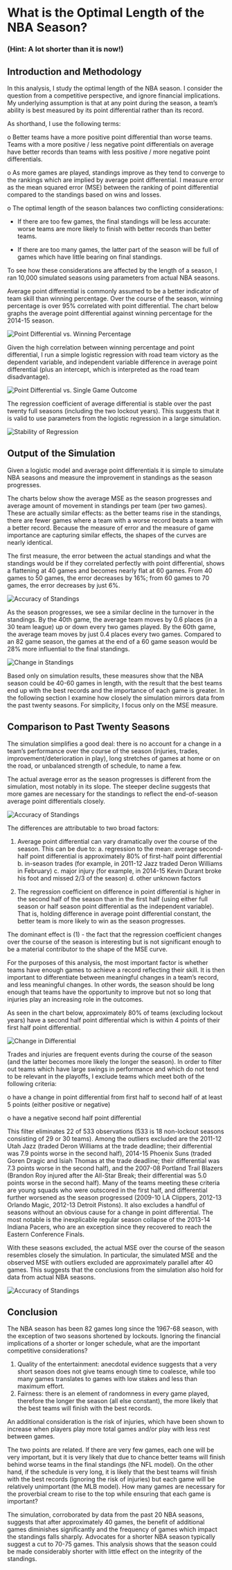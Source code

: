 # What is the Optimal Length of the NBA Season? 
### (Hint: A lot shorter than it is now!)


## Introduction and Methodology

In this analysis, I study the optimal length of the NBA season. I consider the question from a competitive perspective, and ignore financial implications.  My underlying assumption is that at any point during the season, a team’s ability is best measured by its point differential rather than its record.

As shorthand, I use the following terms:

o	Better teams have a more positive point differential than worse teams.   Teams with a more positive / less negative point differentials on average have better records than teams with less positive / more negative point differentials.

o	As more games are played, standings improve as they tend to converge to the rankings which are implied by average point differential.  I measure error as the mean squared error (MSE) between the ranking of point differential compared to the standings based on wins and losses.

o	The optimal length of the season balances two conflicting considerations:

-	If there are too few games, the final standings will be less accurate: worse teams are more likely to finish with better records than better teams.

-	If there are too many games, the latter part of the season will be full of games which have little bearing on final standings.

To see how these considerations are affected by the length of a season, I ran 10,000 simulated seasons using parameters from actual NBA seasons.  

Average point differential is commonly assumed to be a better indicator of team skill than winning percentage.  Over the course of the season, winning percentage is over 95% correlated with point differential.  The chart below graphs the average point differential against winning percentage for the 2014-15 season. 

![Point Differential vs. Winning Percentage](https://github.com/nickhalpern/Optimal-NBA-season-length/blob/master/nba_images/nba1.png)

Given the high correlation between winning percentage and point differential, I run a simple logistic regression with road team victory as the dependent variable, and independent variable difference in average point differential (plus an intercept, which is interpreted as the road team disadvantage).

![Point Differential vs. Single Game Outcome](https://github.com/nickhalpern/Optimal-NBA-season-length/blob/master/nba_images/nba2.png)

The regression coefficient of average differential is stable over the past twenty full seasons (including the two lockout years).  This suggests that it is valid to use parameters from the logistic regression in a large simulation. 

![Stability of Regression](https://github.com/nickhalpern/Optimal-NBA-season-length/blob/master/nba_images/nba3.png)

## Output of the Simulation

Given a logistic model and average point differentials it is simple to simulate NBA seasons and measure the improvement in standings as the season progresses.

The charts below show the average MSE as the season progresses and average amount of movement in standings per team (per two games).  These are actually similar effects: as the better teams rise in the standings, there are fewer games where a team with a worse record beats a team with a better record.  Because the measure of error and the measure of game importance are capturing similar effects, the shapes of the curves are nearly identical.

The first measure, the error between the actual standings and what the standings would be if they correlated perfectly with point differential, shows a flattening at 40 games and becomes nearly flat at 60 games.  From 40 games to 50 games, the error decreases by 16%; from 60 games to 70 games, the error decreases by just 6%.

![Accuracy of Standings](https://github.com/nickhalpern/Optimal-NBA-season-length/blob/master/nba_images/nba4.png)

As the season progresses, we see a similar decline in the turnover in the standings.  By the 40th game, the average team moves by 0.6 places (in a 30 team league) up or down every two games played.  By the 60th game, the average team moves by just 0.4 places every two games.  Compared to an 82 game season, the games at the end of a 60 game season would be 28% more influential to the final standings.

![Change in Standings](https://github.com/nickhalpern/Optimal-NBA-season-length/blob/master/nba_images/nba5.png)

Based only on simulation results, these measures show that the NBA season could be 40-60 games in length, with the result that the best teams end up with the best records and the importance of each game is greater.  In the following section I examine how closely the simulation mirrors data from the past twenty seasons.  For simplicity, I focus only on the MSE measure.

## Comparison to Past Twenty Seasons

The simulation simplifies a good deal: there is no account for a change in a team’s performance over the course of the season (injuries, trades, improvement/deterioration in play), long stretches of games at home or on the road, or unbalanced strength of schedule, to name a few.

The actual average error as the season progresses is different from the simulation, most notably in its slope.  The steeper decline suggests that more games are necessary for the standings to reflect the end-of-season average point differentials closely.

![Accuracy of Standings](https://github.com/nickhalpern/Optimal-NBA-season-length/blob/master/nba_images/nba6.png)

The differences are attributable to two broad factors:

1.	Average point differential can vary dramatically over the course of the season.   This can be due to:
a.	regression to the mean: average second-half point differential is approximately 80% of first-half point differential 
b.	in-season trades (for example, in 2011-12 Jazz traded Deron Williams in February)
c.	major injury (for example, in 2014-15 Kevin Durant broke his foot and missed 2/3 of the season)
d.	other unknown factors 

2.	The regression coefficient on difference in point differential is higher in the second half of the season than in the first half (using either full season or half season point differential as the independent variable).  That is, holding difference in average point differential constant, the better team is more likely to win as the season progresses.

The dominant effect is (1) - the fact that the regression coefficient changes over the course of the season is interesting but is not significant enough to be a material contributor to the shape of the MSE curve.  

For the purposes of this analysis, the most important factor is whether teams have enough games to achieve a record reflecting their skill.  It is then important to differentiate between meaningful changes in a team’s record, and less meaningful changes.  In other words, the season should be long enough that teams have the opportunity to improve but not so long that injuries play an increasing role in the outcomes. 

As seen in the chart below, approximately 80% of teams (excluding lockout years) have a second half point differential which is within 4 points of their first half point differential.  

![Change in Differential](https://github.com/nickhalpern/Optimal-NBA-season-length/blob/master/nba_images/nba7.png)

Trades and injuries are frequent events during the course of the season (and the latter becomes more likely the longer the season).  In order to filter out teams which have large swings in performance and which do not tend to be relevant in the playoffs, I exclude teams which meet both of the following criteria:

o	have a change in point differential from first half to second half of at least 5 points (either positive or negative)

o	have a negative second half point differential

This filter eliminates 22 of 533 observations (533 is 18 non-lockout seasons consisting of 29 or 30 teams).  Among the outliers excluded are the 2011-12 Utah Jazz (traded Deron Williams at the trade deadline; their differential was 7.9 points worse in the second half), 2014-15 Phoenix Suns (traded Goren Dragic and Isiah Thomas at the trade deadline; their differential was 7.3 points worse in the second half), and the 2007-08 Portland Trail Blazers (Brandon Roy injured after the All-Star Break; their differential was 5.0 points worse in the second half).  Many of the teams meeting these criteria are young squads who were outscored in the first half, and differential further worsened as the season progressed (2009-10 LA Clippers, 2012-13 Orlando Magic, 2012-13 Detroit Pistons).  It also excludes a handful of seasons without an obvious cause for a change in point differential.  The most notable is the inexplicable regular season collapse of the 2013-14 Indiana Pacers, who are an exception since they recovered to reach the Eastern Conference Finals.

With these seasons excluded, the actual MSE over the course of the season resembles closely the simulation.  In particular, the simulated MSE and the observed MSE with outliers excluded are approximately parallel after 40 games.  This suggests that the conclusions from the simulation also hold for data from actual NBA seasons.

![Accuracy of Standings](https://github.com/nickhalpern/Optimal-NBA-season-length/blob/master/nba_images/nba8.png)

## Conclusion

The NBA season has been 82 games long since the 1967-68 season, with the exception of two seasons shortened by lockouts.  Ignoring the financial implications of a shorter or longer schedule, what are the important competitive considerations?

1.	Quality of the entertainment: anecdotal evidence suggests that a very short season does not give teams enough time to coalesce, while too many games translates to games with low stakes and less than maximum effort.
2.	Fairness: there is an element of randomness in every game played, therefore the longer the season (all else constant), the more likely that the best teams will finish with the best records.

An additional consideration is the risk of injuries, which have been shown to increase when players play more total games and/or play with less rest between games.

The two points are related.  If there are very few games, each one will be very important, but it is very likely that due to chance better teams will finish behind worse teams in the final standings (the NFL model).  On the other hand, if the schedule is very long, it is likely that the best teams will finish with the best records (ignoring the risk of injuries) but each game will be relatively unimportant (the MLB model).  How many games are necessary for the proverbial cream to rise to the top while ensuring that each game is important?  

The simulation, corroborated by data from the past 20 NBA seasons, suggests that after approximately 40 games, the benefit of additional games diminishes significantly and the frequency of games which impact the standings falls sharply.  Advocates for a shorter NBA season typically suggest a cut to 70-75 games.  This analysis shows that the season could be made considerably shorter with little effect on the integrity of the standings.
